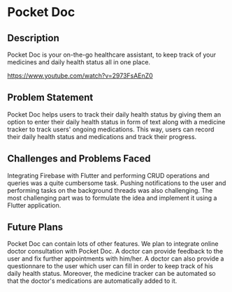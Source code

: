 <h1>Pocket Doc</h1>
<h2>Description</h2>
<p>Pocket Doc is your on-the-go healthcare assistant, to keep track of your medicines and daily health status all in one place.</p>
<a href>https://www.youtube.com/watch?v=2973FsAEnZ0</a>
<h2>Problem Statement</h2>
<p>Pocket Doc helps users to track their daily health status by giving them an option to enter their daily health status in form of text along with a medicine tracker to track users' ongoing medications. This way, users can record their daily health status and medications and track their progress.</p>
<h2>Challenges and Problems Faced</h2>
<p>Integrating Firebase with Flutter and performing CRUD operations and queries was a quite cumbersome task. Pushing notifications to the user and performing tasks on the background threads was also challenging. The most challenging part was to formulate the idea and implement it using a Flutter application.</p>
<h2>Future Plans</h2>
<p>Pocket Doc can contain lots of other features. We plan to integrate online doctor consultation with Pocket Doc. A doctor can provide feedback to the user and fix further appointments with him/her. A doctor can also provide a questionnare to the user which user can fill in order to keep track of his daily health status. Moreover, the medicine tracker can be automated so that the doctor's medications are automatically added to it.</p>
